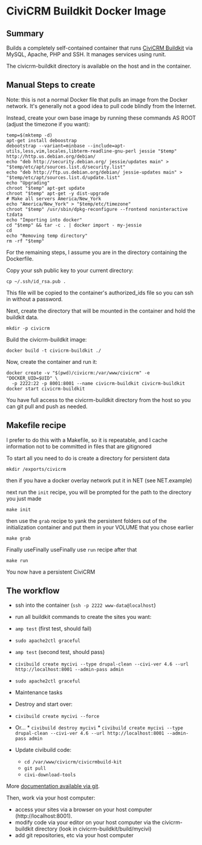 # CiviCRM Buildkit Docker Image #

## Summary ##
Builds a completely self-contained container that runs [CiviCRM Buildkit](https://github.com/civicrm/civicrm-buildkit) via MySQL, Apache, PHP and SSH. It manages services using runit.

The civicrm-buildkit directory is available on the host and in the container.

## Manual Steps to create ##
Note: this is not a normal Docker file that pulls an image from the Docker network. It's generally not a good idea to pull code blindly from the Internet.

Instead, create your own base image by running these commands AS ROOT (adjust the timezone if you want):

```
temp=$(mktemp -d)
apt-get install deboostrap
debootstrap --variant=minbase --include=apt-utils,less,vim,locales,libterm-readline-gnu-perl jessie "$temp" http://http.us.debian.org/debian/ 
echo "deb http://security.debian.org/ jessie/updates main" > "$temp/etc/apt/sources.list.d/security.list"
echo "deb http://ftp.us.debian.org/debian/ jessie-updates main" > "$temp/etc/apt/sources.list.d/update.list"
echo "Upgrading"
chroot "$temp" apt-get update
chroot "$temp" apt-get -y dist-upgrade
# Make all servers America/New_York
echo "America/New_York" > "$temp/etc/timezone"
chroot "$temp" /usr/sbin/dpkg-reconfigure --frontend noninteractive tzdata
echo "Importing into docker"
cd "$temp" && tar -c . | docker import - my-jessie 
cd
echo "Removing temp directory"
rm -rf "$temp"
```

For the remaining steps, I assume you are in the directory containing the Dockerfile.

Copy your ssh public key to your current directory:

```
cp ~/.ssh/id_rsa.pub .
```

This file will be copied to the container's authorized_ids file so you can ssh in without a password.

Next, create the directory that will be mounted in the container and hold the buildkit data.

```
mkdir -p civicrm
```

Build the civicrm-buildkit image:

```
docker build -t civicrm-buildkit ./
```

Now, create the container and run it:

```
docker create -v "$(pwd)/civicrm:/var/www/civicrm" -e "DOCKER_UID=$UID" \
  -p 2222:22 -p 8001:8001 --name civicrm-buildkit civicrm-buildkit
docker start civicrm-buildkit
```

You have full access to the civicrm-buildkit directory from the host so you can git pull and push as needed.

## Makefile recipe

I prefer to do this with a Makefile, so it is repeatable, and I cache information not to be committed in files that are gitignored

To start all you need to do is create a directory for persistent data

```
mkdir /exports/civicrm
```

then if you have a docker overlay network put it in NET (see NET.example)

next run the `init` recipe, you will be prompted for the path to the directory you just made

```
make init
```

then use the `grab` recipe to yank the persistent folders out of the initialization container and put them in your VOLUME that you chose earlier

```
make grab
```

 Finally useFinally useFinally use `run` recipe after that

```
make run
```

You now have a persistent CiviCRM


## The workflow ##

 * ssh into the container (`ssh -p 2222 www-data@localhost`)
 * run all buildkit commands to create the sites you want:
  * `amp test` (first test, should fail)
  * `sudo apache2ctl graceful`
  * `amp test` (second test, should pass)
  * `civibuild create mycivi --type drupal-clean --civi-ver 4.6 --url http://localhost:8001 --admin-pass admin`
  * `sudo apache2ctl graceful`

 * Maintenance tasks
  * Destroy and start over:
   * `civibuild create mycivi --force`
   * Or...
    * `civibuild destroy mycivi`
    * `civibuild create mycivi --type drupal-clean --civi-ver 4.6 --url http://localhost:8001 --admin-pass admin`
  * Update civibuild code:
    * `cd /var/www/civicrm/civicrmbuild-kit`
    * `git pull`
    * `civi-download-tools`

More [documentation available via git](https://github.com/civicrm/civicrm-buildkit).

Then, work via your host computer:

 * access your sites via a browser on your host computer (http://localhost:8001).
 * modify code via your editor on your host computer via the civicrm-buildkit directory
   (look in civicrm-buildkit/build/mycivi)
 * add git repositories, etc via your host computer

